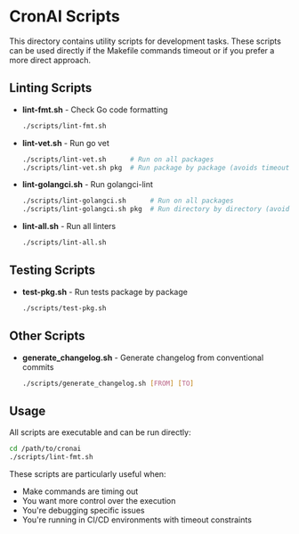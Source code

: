 # CronAI Scripts

This directory contains utility scripts for development tasks. These scripts can be used directly if the Makefile commands timeout or if you prefer a more direct approach.

## Linting Scripts

- **lint-fmt.sh** - Check Go code formatting
  ```bash
  ./scripts/lint-fmt.sh
  ```

- **lint-vet.sh** - Run go vet
  ```bash
  ./scripts/lint-vet.sh      # Run on all packages
  ./scripts/lint-vet.sh pkg  # Run package by package (avoids timeouts)
  ```

- **lint-golangci.sh** - Run golangci-lint
  ```bash
  ./scripts/lint-golangci.sh      # Run on all packages
  ./scripts/lint-golangci.sh pkg  # Run directory by directory (avoids timeouts)
  ```

- **lint-all.sh** - Run all linters
  ```bash
  ./scripts/lint-all.sh
  ```

## Testing Scripts

- **test-pkg.sh** - Run tests package by package
  ```bash
  ./scripts/test-pkg.sh
  ```

## Other Scripts

- **generate_changelog.sh** - Generate changelog from conventional commits
  ```bash
  ./scripts/generate_changelog.sh [FROM] [TO]
  ```

## Usage

All scripts are executable and can be run directly:

```bash
cd /path/to/cronai
./scripts/lint-fmt.sh
```

These scripts are particularly useful when:
- Make commands are timing out
- You want more control over the execution
- You're debugging specific issues
- You're running in CI/CD environments with timeout constraints

